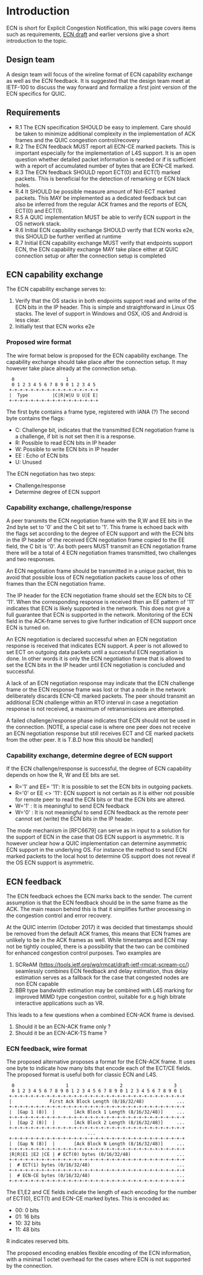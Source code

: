 # Introduction
ECN is short for Explicit Congestion Notification, this wiki page covers items such as requirements, [ECN draft](https://tools.ietf.org/id/draft-johansson-quic-ecn-03.txt) and earlier versions give a short introduction to the topic. 

## Design team
A design team will focus of the wireline format of ECN capability exchange as well as the ECN feedback. It is suggested that the design team meet at IETF-100 to discuss the way forward and formalize a first joint version of the ECN specifics for QUIC. 

## Requirements
* R.1 The ECN specification SHOULD be easy to implement. Care should be taken to minimize additional complexity in the implementation of ACK frames and the QUIC congestion control/recovery
* R.2 The ECN feedback MUST report all ECN-CE marked packets. This is important especially for the implementation of L4S support. It is an open question whether detailed packet information is needed or if is sufficient with a report of accumulated number of bytes that are ECN-CE marked.
* R.3 The ECN feedback SHOULD report ECT(0) and ECT(1) marked packets. This is beneficial for the detection of remarking or ECN black holes. 
* R.4 It SHOULD be possible measure amount of Not-ECT marked packets. This MAY be implemented as a dedicated feedback but can also be inferred from the regular ACK frames and the reports of ECN, ECT(0) and ECT(1).
* R.5 A QUIC implementation MUST be able to verify ECN support in the OS network stack. 
* R.6 Initial ECN capability exchange SHOULD verify that ECN works e2e, this SHOULD be further verified at runtime 
* R.7 Initial ECN capability exchange MUST verify that endpoints support ECN, the ECN capability exchange MAY take place either at QUIC connection setup or after the connection setup is completed   

## ECN capability exchange
The ECN capability exchange serves to:
1. Verify that the OS stacks in both endpoints support read and write of the ECN bits in the IP header. This is simple and straightforward in Linux OS stacks. The level of support in Windows and OSX, iOS and Android is less clear.
2. Initially test that ECN works e2e 
### Proposed wire format
The wire format below is proposed for the ECN capability exchange. The capability exchange should take place after the connection setup. It may however take place already at the connection setup.

      0                   1
      0 1 2 3 4 5 6 7 8 9 0 1 2 3 4 5
     +-+-+-+-+-+-+-+-+-+-+-+-+-+-+-+-+
     |  Type         |C|R|W|U U U|E E|
     +-+-+-+-+-+-+-+-+-+-+-+-+-+-+-+-+

The first byte contains a frame type, registered with IANA (?)
The second byte contains the flags:
* C: Challenge bit, indicates that the transmitted ECN negotiation frame is a challenge, if bit is not set then it is a response.
* R: Possible to read ECN bits in IP header
* W: Possible to write ECN bits in IP header
* EE : Echo of ECN bits
* U: Unused

The ECN negotiation has two steps:
* Challenge/response
* Determine degree of ECN support
### Capability exchange, challenge/response
   A peer transmits the ECN negotiation frame with the R,W and EE bits
   in the 2nd byte set to '0' and the C bit set to '1'.  This frame is
   echoed back with the flags set according to the degree of ECN support
   and with the ECN bits in the IP header of the received ECN
   negotiation frame copied to the EE field, the C bit is '0'.  As both
   peers MUST transmit an ECN negotiation frame there will be a total of
   4 ECN negotiation frames transmitted, two challenges and two
   responses.

   An ECN negotiation frame should be transmitted in a unique packet,
   this to avoid that possible loss of ECN negotiation packets cause
   loss of other frames than the ECN negotiation frame.

   The IP header for the ECN negotiation frame should set the ECN bits
   to CE '11'.  When the corresponding response is received then an EE
   pattern of '11' indicates that ECN is likely supported in the
   network.  This does not give a full guarantee that ECN is supported
   in the network.  Monitoring of the ECN field in the ACK-frame serves
   to give further indication of ECN support once ECN is turned on.

   An ECN negotiation is declared successful when an ECN negotiation
   response is received that indicates ECN support.  A peer is not
   allowed to set ECT on outgoing data packets until a successful ECN
   negotiation is done.  In other words it is only the ECN negotiation
   frame that is allowed to set the ECN bits in the IP header until ECN
   negotiation is concluded and successful.

   A lack of an ECN negotiation response may indicate that the ECN
   challenge frame or the ECN response frame was lost or that a node in
   the network deliberately discards ECN-CE marked packets.  The peer
   should transmit an additional ECN challenge within an RTO interval in
   case a negotiation response is not received, a maximum of
   retransmissions are attempted.

   A failed challenge/response phase indicates that ECN should not be
   used in the connection.  [NOTE, a special case is where one peer does
   not receive an ECN negotiation response but still receives ECT and CE
   marked packets from the other peer.  It is T.B.D how this should be
   handled]

### Capability exchange, determine degree of ECN support

   If the ECN challenge/response is successful, the degree of ECN
   capability depends on how the R, W and EE bits are set.

   * R='1' and EE= '11': It is possible to set the ECN bits in outgoing
      packets.
   * R='0' or EE <> '11': ECN support is not certain as it is either
      not possible for remote peer to read the ECN bits or that the ECN
      bits are altered.
   * W='1' : It is meaningful to send ECN feedback
   * W='0' : It is not meaningful to send ECN feedback as the remote
      peer cannot set (write) the ECN bits in the IP header.

   The mode mechanism in [RFC6679] can serve as in input to a solution
   for the support of ECN in the case that OS ECN support is asymmetric.
   It is however unclear how a QUIC implementation can determine
   asymmetric ECN support in the underlying OS.  For instance the method
   to send ECN marked packets to the local host to determine OS support
   does not reveal if the OS ECN support is asymmetric.

## ECN feedback
The ECN feedback echoes the ECN marks back to the sender. The current assumption is that the ECN feedback should be in the same frame as the ACK. The main reason behind this is that it simplifies further processing in the congestion control and error recovery.

At the QUIC interrim (October 2017) it was decided that timestamps should be removed from the default ACK frames, this means that ECN frames are unlikely to be in the ACK frames as well.
While timestamps and ECN may not be tightly coupled, there is a possibility that the two can be combined for enhanced congestion control purposes. Two examples are 
1. SCReAM (https://tools.ietf.org/wg/rmcat/draft-ietf-rmcat-scream-cc/) seamlessly combines ECN feedback and delay estimation, thus delay estimation serves as a fallback for the case that congested nodes are non ECN capable
2. BBR type bandwidth estimation may be combined with L4S marking for improved MIMD type congestion control, suitable for e.g high bitrate interactive applications such as VR.

This leads to a few questions when a combined ECN-ACK frame is devised.
1. Should it be an ECN-ACK frame only ?
2. Should it be an ECN-ACK-TS frame ?

### ECN feedback, wire format
   The proposed alternative proposes a format for the ECN-ACK frame. 
It uses one byte to indicate how many bits that
   encode each of the ECT/CE fields. The proposed format is useful both for classic ECN and L4S. 

      0                   1                   2                   3
      0 1 2 3 4 5 6 7 8 9 0 1 2 3 4 5 6 7 8 9 0 1 2 3 4 5 6 7 8 9 0 1
     +-+-+-+-+-+-+-+-+-+-+-+-+-+-+-+-+-+-+-+-+-+-+-+-+-+-+-+-+-+-+-+-+
     |              First Ack Block Length (8/16/32/48)            ...
     +-+-+-+-+-+-+-+-+-+-+-+-+-+-+-+-+-+-+-+-+-+-+-+-+-+-+-+-+-+-+-+-+
     |  [Gap 1 (8)]  |       [Ack Block 1 Length (8/16/32/48)]     ...
     +-+-+-+-+-+-+-+-+-+-+-+-+-+-+-+-+-+-+-+-+-+-+-+-+-+-+-+-+-+-+-+-+
     |  [Gap 2 (8)]  |       [Ack Block 2 Length (8/16/32/48)]     ...
     +-+-+-+-+-+-+-+-+-+-+-+-+-+-+-+-+-+-+-+-+-+-+-+-+-+-+-+-+-+-+-+-+
                                  ...
     +-+-+-+-+-+-+-+-+-+-+-+-+-+-+-+-+-+-+-+-+-+-+-+-+-+-+-+-+-+-+-+-+
     |  [Gap N (8)]  |       [Ack Block N Length (8/16/32/48)]     ...
     +-+-+-+-+-+-+-+-+-+-+-+-+-+-+-+-+-+-+-+-+-+-+-+-+-+-+-+-+-+-+-+-+
     |R|R|E1 |E2 |CE | # ECT(0) bytes (0/16/32/48)                 ...
     +-+-+-+-+-+-+-+-+-+-+-+-+-+-+-+-+-+-+-+-+-+-+-+-+-+-+-+-+-+-+-+-+
     |  # ECT(1) bytes (0/16/32/48)                                ...
     +-+-+-+-+-+-+-+-+-+-+-+-+-+-+-+-+-+-+-+-+-+-+-+-+-+-+-+-+-+-+-+-+
     |  # ECN-CE bytes (0/16/32/48)                                ...
     +-+-+-+-+-+-+-+-+-+-+-+-+-+-+-+-+-+-+-+-+-+-+-+-+-+-+-+-+-+-+-+-+

   The E1,E2 and CE fields indicate the length of each encoding for the
   number of ECT(0), ECT(1) and ECN-CE marked bytes.  This is encoded
   as:

   * 00: 0 bits
   * 01: 16 bits
   * 10: 32 bits
   * 11: 48 bits

   R indicates reserved bits.

   The proposed encoding enables flexible encoding of the ECN
   information, with a minimal 1 octet overhead for the cases where ECN
   is not supported by the connection.



  
